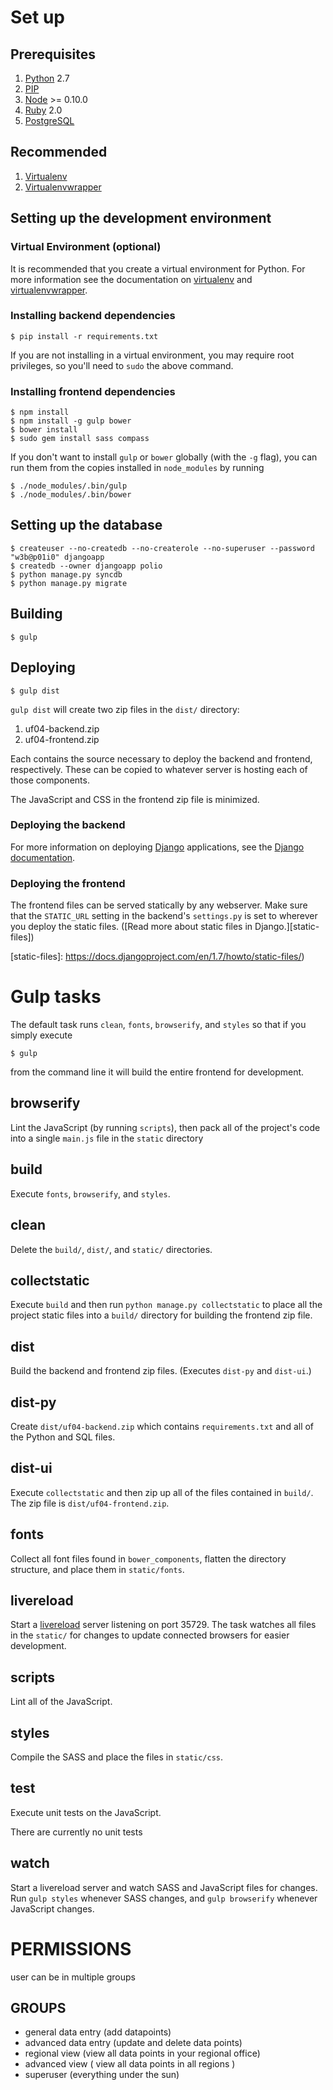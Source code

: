 # Set up

## Prerequisites

1. [Python][] 2.7
2. [PIP][]
3. [Node][] >= 0.10.0
4. [Ruby][] 2.0
5. [PostgreSQL][]

## Recommended

1. [Virtualenv][]
2. [Virtualenvwrapper][]

## Setting up the development environment

### Virtual Environment (optional)

It is recommended that you create a virtual environment for Python. For more
information see the documentation on [virtualenv][] and [virtualenvwrapper][].

### Installing backend dependencies

    $ pip install -r requirements.txt

If you are not installing in a virtual environment, you may require root
privileges, so you'll need to `sudo` the above command.

### Installing frontend dependencies

    $ npm install
    $ npm install -g gulp bower
    $ bower install
    $ sudo gem install sass compass

If you don't want to install `gulp` or `bower` globally (with the `-g` flag),
you can run them from the copies installed in `node_modules` by running

    $ ./node_modules/.bin/gulp
    $ ./node_modules/.bin/bower

## Setting up the database

    $ createuser --no-createdb --no-createrole --no-superuser --password "w3b@p01i0" djangoapp
    $ createdb --owner djangoapp polio
    $ python manage.py syncdb
    $ python manage.py migrate

## Building

    $ gulp

## Deploying

    $ gulp dist

`gulp dist` will create two zip files in the `dist/` directory:

1. uf04-backend.zip
2. uf04-frontend.zip

Each contains the source necessary to deploy the backend and frontend,
respectively. These can be copied to whatever server is hosting each of those
components.

The JavaScript and CSS in the frontend zip file is minimized.

### Deploying the backend

For more information on deploying [Django][] applications, see the [Django
documentation](https://docs.djangoproject.com/en/1.7/howto/deployment/).

### Deploying the frontend

The frontend files can be served statically by any webserver. Make sure that
the `STATIC_URL` setting in the backend's `settings.py` is set to wherever you
deploy the static files. ([Read more about static files in Django.][static-files])

[static-files]: https://docs.djangoproject.com/en/1.7/howto/static-files/)

# Gulp tasks

The default task runs `clean`, `fonts`, `browserify`, and `styles` so that if
you simply execute

    $ gulp

from the command line it will build the entire frontend for development.

## browserify

Lint the JavaScript (by running `scripts`), then pack all of the project's code
into a single `main.js` file in the `static` directory

## build

Execute `fonts`, `browserify`, and `styles`.

## clean

Delete the `build/`, `dist/`, and `static/` directories.

## collectstatic

Execute `build` and then run `python manage.py collectstatic` to place all the
project static files into a `build/` directory for building the frontend zip
file.

## dist

Build the backend and frontend zip files. (Executes `dist-py` and `dist-ui`.)

## dist-py

Create `dist/uf04-backend.zip` which contains `requirements.txt` and all of the
Python and SQL files.

## dist-ui

Execute `collectstatic` and then zip up all of the files contained in `build/`.
The zip file is `dist/uf04-frontend.zip`.

## fonts

Collect all font files found in `bower_components`, flatten the directory
structure, and place them in `static/fonts`.

## livereload

Start a [livereload][] server listening on port 35729. The task watches all
files in the `static/` for changes to update connected browsers for easier
development.

[livereload]: http://livereload.com/

## scripts

Lint all of the JavaScript.

## styles

Compile the SASS and place the files in `static/css`.

## test

Execute unit tests on the JavaScript.

There are currently no unit tests

## watch

Start a livereload server and watch SASS and JavaScript files for changes. Run
`gulp styles` whenever SASS changes, and `gulp browserify` whenever JavaScript
changes.

# PERMISSIONS
user can be in multiple groups

## GROUPS
- general data entry (add datapoints)
- advanced data entry (update and delete data points)
- regional view (view all data points in your regional office)
- advanced view ( view all data points in all regions )
- superuser (everything under the sun)

[Django]: https://djangoproject.com/
[Node]: http://nodejs.org/
[PIP]: https://pip.pypa.io/en/latest/
[PostgreSQL]: http://www.postgresql.org/
[Python]: http://python.org
[Ruby]: https://www.ruby-lang.org/en/
[Virtualenv]: https://virtualenv.pypa.io/en/latest/
[Virtualenvwrapper]: https://virtualenvwrapper.readthedocs.org/en/latest/

